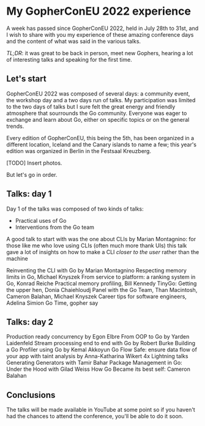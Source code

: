 # My GopherConEU 2022 experience

A week has passed since GopherConEU 2022, held in July 28th to 31st, and I wish to share with you my experience of these amazing conference days and the content of what was said in the various talks.

_TL;DR_: it was great to be back in person, meet new Gophers, hearing a lot of interesting talks and speaking for the first time.

## Let's start

GopherConEU 2022 was composed of several days: a community event, the workshop day and a two days run of talks. My participation was limited to the two days of talks but I sure felt the great energy and friendly atmosphere that sourrounds the Go community. Everyone was eager to exchange and learn about Go, either on specific topics or on the general trends.

Every edition of GopherConEU, this being the 5th, has been organized in a different location, Iceland and the Canary islands to name a few; this year's edition was organized in Berlin in the Festsaal Kreuzberg.

[TODO]
Insert photos.

But let's go in order.

## Talks: day 1

Day 1 of the talks was composed of two kinds of talks:

- Practical uses of Go
- Interventions from the Go team

A good talk to start with was the one about CLIs by Marian Montagnino: for those like me who love using CLIs (often much more thank UIs) this talk gave a lot of insights on how to make a CLI _closer to the user_ rather than the machine

Reinventing the CLI with Go by Marian Montagnino
Respecting memory limits in Go, Michael Knyszek
From service to platform: a ranking system in Go, Konrad Reiche
Practical memory profiling, Bill Kennedy
TinyGo: Getting the upper hen, Donia Chaiehloudj
Panel with the Go Team, Than Macintosh, Cameron Balahan, Michael Knyszek
Career tips for software engineers, Adelina Simion
Go Time, gopher say

## Talks: day 2

Production ready concurrency by Egon Elbre
From OOP to Go by Yarden Laidenfeld
Stream processing end to end with Go by Robert Burke
Building a Go Profiler using Go by Kemal Akkoyun
Go Flow Safe: ensure data flow of your app with taint analysis by Anna-Katharina Wikert
4x Lightning talks
Generating Generators with Tamir Bahar
Package Management in Go: Under the Hood with Gilad Weiss
How Go Became its best self: Cameron Balahan

## Conclusions

The talks will be made available in YouTube at some point so if you haven't had the chances to attend the conference, you'll be able to do it soon.
